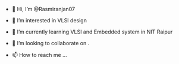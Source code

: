 - 👋 Hi, I’m @Rasmiranjan07
- 👀 I’m interested in VLSI design
- 🌱 I’m currently learning VLSI and Embedded system in NIT Raipur
- 💞️ I’m looking to collaborate on .

- 📫 How to reach me ...

<!---
Rasmiranjan07/Rasmiranjan07 is a ✨ special ✨ repository because its `README.md` (this file) appears on your GitHub profile.
You can click the Preview link to take a look at your changes.
--->
